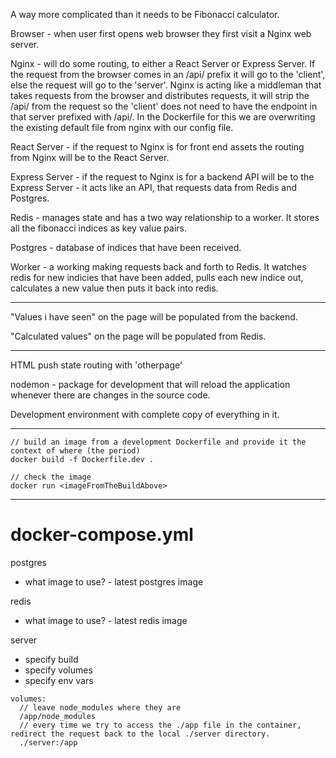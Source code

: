 A way more complicated than it needs to be Fibonacci calculator.

Browser - when user first opens web browser they first visit a Nginx web server.

Nginx - will do some routing, to either a React Server or Express Server. If the request from the browser comes in an /api/ prefix it will go to the 'client', else the request will go to the 'server'. Nginx is acting like a middleman that takes requests from the browser and distributes requests, it will strip the /api/ from the request so the 'client' does not need to have the endpoint in that server prefixed with /api/. In the Dockerfile for this we are overwriting the existing default file from nginx with our config file.

React Server - if the request to Nginx is for front end assets the routing from Nginx will be to the React Server.

Express Server - if the request to Nginx is for a backend API will be to the Express Server - it acts like an API, that requests data from Redis and Postgres.

Redis - manages state and has a two way relationship to a worker. It stores all the fibonacci indices as key value pairs.

Postgres - database of indices that have been received.

Worker - a working making requests back and forth to Redis. It watches redis for new indicies that have been added, pulls each new indice out, calculates a new value then puts it back into redis.

---

"Values i have seen" on the page will be populated from the backend. 

"Calculated values" on the page will be populated from Redis.

--- 

HTML push state routing with 'otherpage'

nodemon - package for development that will reload the application whenever there are changes in the source code.

Development environment with complete copy of everything in it.

---

```
// build an image from a development Dockerfile and provide it the context of where (the period)
docker build -f Dockerfile.dev .

// check the image 
docker run <imageFromTheBuildAbove>
```

---

# docker-compose.yml

postgres
- what image to use? - latest postgres image

redis
- what image to use? - latest redis image

server
- specify build
- specify volumes
- specify env vars

```
volumes:
  // leave node_modules where they are
  /app/node_modules
  // every time we try to access the ./app file in the container, redirect the request back to the local ./server directory.
  ./server:/app 
```
